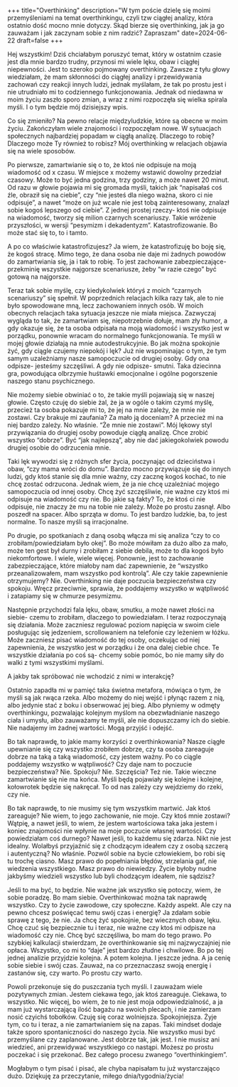 +++
title="Overthinking"
description="W tym poście dzielę się moimi przemyśleniami na temat overthinkingu, czyli tzw ciągłej analizy, która ostatnio dość mocno mnie dotyczy. Skąd bierze się overthinking, jak ja go zauważam i jak zaczynam sobie z nim radzić? Zapraszam"
date=2024-06-22
draft=false
+++


Hej wszystkim!
Dziś chciałabym poruszyć temat, który w ostatnim czasie jest dla mnie bardzo trudny, przynosi mi wiele lęku, obaw i ciągłej niepewności. Jest to szeroko pojmowany overthinking.
Zawsze z tyłu głowy wiedziałam, że mam skłonności do ciągłej analizy i przewidywania zachowań czy reakcji innych ludzi, jednak myślałam, że tak po prostu jest i nie utrudniało mi to codziennego funkcjonowania. Jednak od niedawna w moim życiu zaszło sporo zmian, a wraz z nimi rozpoczęła się wielka spirala myśli. I o tym będzie mój dzisiejszy wpis. 


Co się zmieniło? 
Na pewno relacje międzyludzkie, które są obecne w moim życiu. Zakończyłam wiele znajomości i rozpoczęłam nowe. W sytuacjach społecznych najbardziej popadam w ciągłą analizę. Dlaczego to robię? Dlaczego może Ty również to robisz? 
Mój overthinking w relacjach objawia się na wiele sposobów. 


Po pierwsze, zamartwianie się o to, że ktoś nie odpisuje na moją wiadomość od x czasu. 
W miejsce x możemy wstawić dowolny przedział czasowy. Może to być jedna godzina, trzy godziny, a może nawet 20 minut. Od razu w głowie pojawia mi się gromada myśli, takich jak “napisałaś coś źle, obraził się na ciebie”, czy “nie jesteś dla niego ważna, skoro ci nie odpisuje”, a nawet “może on już wcale nie jest tobą zainteresowany, znalazł sobie kogoś lepszego od ciebie”. Z jednej prostej rzeczy- ktoś nie odpisuje na wiadomość, tworzy się milion czarnych scenariuszy. Takie wróżenie przyszłości, w wersji “pesymizm i dekadentyzm”. Katastrofizowanie. Bo może stać się to, to i tamto. 


A po co właściwie katastrofizujesz?
Ja wiem, że katastrofizuję bo boję się, że kogoś stracę. Mimo tego, że dana osoba nie daje mi żadnych powodów do zamartwiania się, ja i tak to robię. To jest zachowanie zabezpieczające- przekminię wszystkie najgorsze scenariusze, żeby “w razie czego” być gotową na najgorsze. 

Teraz tak sobie myślę, czy kiedykolwiek któryś z moich “czarnych scenariuszy” się spełnił. W poprzednich relacjach kilka razy tak, ale to nie było spowodowane mną, lecz zachowaniem innych osób. W moich obecnych relacjach taka sytuacja jeszcze nie miała miejsca. Zazwyczaj wygląda to tak, że zamartwiam się, niepotrzebnie dołuje, mam zły humor, a gdy okazuje się, że ta osoba odpisała na moją wiadomość i wszystko jest w porządku, ponownie wracam do normalnego funkcjonowania. 
Te myśli w mojej głowie działają na mnie autodestrukcyjnie. Bo jak można spokojnie żyć, gdy ciągle czujemy niepokój i lęk? Już nie wspominając o tym, że tym samym uzależniamy nasze samopoczucie od drugiej osoby. Gdy ona odpisze- jesteśmy szczęśliwi. A gdy nie odpisze- smutni. Taka dziecinna gra, powodująca olbrzymie huśtawki emocjonalne i ogólne pogorszenie naszego stanu psychicznego. 


Nie możemy siebie obwiniać o to, że takie myśli pojawiają się w naszej głowie. Często czuję do siebie żal, że ja w ogóle o takim czymś myślę, przecież ta osoba pokazuje mi to, że jej na mnie zależy, że mnie nie zostawi. Czy brakuje mi zaufania? Za mało ją doceniam? A przecież mi na niej bardzo zależy. No właśnie. “Że mnie nie zostawi”. Mój lękowy styl przywiązania do drugiej osoby powoduje ciągłą analizę. Chce zrobić wszystko “dobrze”. Być “jak najlepszą”,  aby nie dać jakiegokolwiek powodu drugiej osobie do odrzucenia mnie. 


Taki lęk wywodzi się z różnych sfer życia, poczynając od dzieciństwa i obaw, “czy mama wróci do domu”. 
Bardzo mocno przywiązuje się do innych ludzi, gdy ktoś stanie się dla mnie ważny, czy zacznę kogoś kochać, to nie chcę zostać odrzucona. 
Jednak wiem, że ja nie chcę uzależniać mojego samopoczucia od innej osoby. Chcę żyć szczęśliwie, nie ważne czy ktoś mi odpisuje na wiadomość czy nie. Bo jakie są fakty?
To, że ktoś ci nie odpisuje, nie znaczy że mu na tobie nie zależy. Może po prostu zasnął. Albo poszedł na spacer. Albo sprząta w domu. To jest bardzo ludzkie, ba, to jest normalne. To nasze myśli są irracjonalne. 


Po drugie, po spotkaniach z daną osobą włącza mi się analiza “czy to co zrobiłam/powiedziałam było okej”. Bo może mówiłam za dużo albo za mało, może ten gest był durny i zrobiłam z siebie debila, może to dla kogoś było niekomfortowe. I wiele, wiele więcej. Ponownie, jest to zachowanie zabezpieczające, które miałoby nam dać zapewnienie, że “wszystko przeanalizowałem, mam wszystko pod kontrolą”. Ale czy takie zapewnienie otrzymujemy? Nie. Overthinking nie daje poczucia bezpieczeństwa czy spokoju. Wręcz przeciwnie, sprawia, że poddajemy wszystko w wątpliwość i zatapiamy się w chmurze pesymizmu.

Następnie przychodzi fala lęku, obaw, smutku, a może nawet złości na siebie- czemu to zrobiłam, dlaczego to powiedziałam. I teraz rozpoczynają się działania. Może zaczniesz regulować poziom napięcia w swoim ciele posługując się jedzeniem, scrollowaniem na telefonie czy leżeniem w łóżku. Może zaczniesz pisać wiadomość do tej osoby, oczekując od niej zapewnienia, że wszystko jest w porządku i że ona dalej ciebie chce. Te wszystkie działania po coś są- chcemy sobie pomóc, bo nie mamy siły do walki z tymi wszystkimi myślami. 

A jakby tak spróbować nie wchodzić z nimi w interakcję? 


Ostatnio zapadła mi w pamięć taka świetna metafora, mówiąca o tym, że myśli są jak rwąca rzeka. Albo możemy do niej wejść i płynąc razem z nią, albo jedynie stać z boku i obserwować jej bieg. Albo płyniemy w odmęty overthinkingu, pozwalając kolejnym myślom na obezwładnianie naszego ciała i umysłu, albo zauważamy te myśli, ale nie dopuszczamy ich do siebie. Nie nadajemy im żadnej wartości. Mogą przyjść i odejść. 


Bo tak naprawdę, to jakie mamy korzyści z overthinkowania? 
Nasze ciągłe upewnianie się czy wszystko zrobiłem dobrze, czy ta osoba zareaguje dobrze na taką a taką wiadomość, czy jestem ważny. Po co ciągle poddajemy wszystko w wątpliwość? Czy daje nam to poczucie bezpieczeństwa? Nie. Spokoju? Nie. Szczęścia? Też nie. Takie wieczne zamartwianie się nie ma końca. Myśli będą pojawiały się kolejne i kolejne, kołowrotek będzie się nakręcał. To od nas zależy czy wejdziemy do rzeki, czy nie. 


Bo tak naprawdę, to nie musimy się tym wszystkim martwić. Jak ktoś zareaguje? Nie wiem, to jego zachowanie, nie moje. Czy ktoś mnie zostawi? Wątpię, a nawet jeśli, to wiem, że jestem wartościowa taka jaka jestem i koniec znajomości nie wpłynie na moje poczucie własnej wartości. Czy powiedziałam coś durnego? Nawet jeśli, to każdemu się zdarza. Nikt nie jest idealny. Wolałbyś przyjaźnić się z chodzącym ideałem czy z osobą szczerą i autentyczną? No właśnie. Pozwól sobie na bycie człowiekiem, bo robi się tu trochę ciasno. Masz prawo do popełniania błędów, strzelania gaf, nie wiedzenia wszystkiego. Masz prawo do niewiedzy. Życie byłoby nudne jakbyśmy wiedzieli wszystko lub byli chodzącym ideałem, nie sądzisz?


Jeśli to ma być, to będzie. Nie ważne jak wszystko się potoczy, wiem, że sobie poradzę. Bo mam siebie. 
Overthinkować można tak naprawdę wszystko. Czy to życie zawodowe, czy społeczne. Każdy aspekt. Ale czy na pewno chcesz poświęcać temu swój czas i energię?
Ja zdałam sobie sprawę z tego, że nie. Ja chcę żyć spokojnie, bez wiecznych obaw, lęku. Chcę czuć się bezpiecznie tu i teraz, nie ważne czy ktoś mi odpisze na wiadomość czy nie. Chcę być szczęśliwa, bo mam do tego prawo. 
Po szybkiej kalkulacji stwierdzam, że overthinkowanie się mi najzwyczajniej nie opłaca. Wszystko, co mi to “daje” jest bardzo złudne i chwilowe. Bo po tej jednej analizie przyjdzie kolejna. A potem kolejna. I jeszcze jedna. 
A ja cenię sobie siebie i swój czas. Zauważ, na co przeznaczasz swoją energię i zastanów się, czy warto. Po prostu czy warto. 


Powoli przekonuje się do puszczania tych myśli. I zauważam wiele pozytywnych zmian. Jestem ciekawa tego, jak ktoś zareaguje. Ciekawa, to wszystko. Nic więcej, bo wiem, że to nie jest moja odpowiedzialność, a ja mam już wystarczającą ilość bagażu na swoich plecach, i nie zamierzam nosić czyichś tobołków. 
Czuję się coraz wolniejsza. Spokojniejsza. Żyje tym, co tu i teraz, a nie zamartwianiem się na zapas. Taki mindset dodaje także sporo spontaniczności do naszego życia. Nie wszystko musi być przemyślane czy zaplanowane. Jest dobrze tak, jak jest. 
I nie musisz ani wiedzieć, ani przewidywać wszystkiego co nastąpi. Możesz po prostu poczekać i się przekonać. Bez całego procesu zwanego “overthinkingiem”. 


Mogłabym o tym pisać i pisać, ale chyba napisałam tu już wystarczająco dużo. 
Dziękuję za przeczytanie, miłego dnia/tygodnia/życia!
